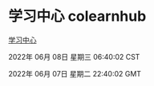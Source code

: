 # 学习中心 colearnhub
[学习中心](http://59.174.27.195:56308/colearnhub/)

2022年 06月 08日 星期三 06:40:02 CST

2022年 06月 07日 星期二 22:40:02 GMT
